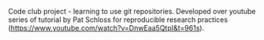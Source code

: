 Code club project - learning to use git repositories.
Developed over youtube series of tutorial by Pat Schloss for reproducible research practices 
(https://www.youtube.com/watch?v=DnwEaa5QtpI&t=961s).

